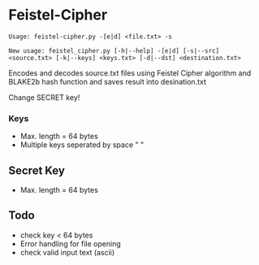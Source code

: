 # Feistel-Cipher

```Usage: feistel-cipher.py -[e|d] <file.txt> -s```


```New usage: feistel_cipher.py [-h|--help] -[e|d] [-s|--src] <source.txt> [-k|--keys] <keys.txt> [-d|--dst] <destination.txt>```


Encodes and decodes source.txt files using Feistel Cipher algorithm and 
BLAKE2b hash function and saves result into desination.txt

Change SECRET key!

### Keys
- Max. length = 64 bytes
- Multiple keys seperated by space " "

## Secret Key
- Max. length = 64 bytes

## Todo
- check key < 64 bytes
- Error handling for file opening
- check valid input text (ascii)